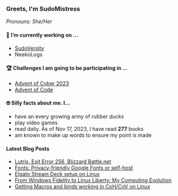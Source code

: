 ### Greets, I'm SudoMistress

_Pronouns: She/Her_

#### 🔭 I’m currently working on ...

- [SudoVersity](https://www.sudoversity.fyi)
- NeekoLogs

#### 🏆 Challenges I am going to be participating in ...

- [Advent of Cyber 2023](https://tryhackme.com/room/adventofcyber2023)
- [Advent of Code](https://adventofcode.com)

#### 🤓 Silly facts about me. I...

- have an every growing army of rubber ducks
- play video games
- read daily. As of Nov 17, 2023, I have read **277** books
- am known to make up words to ensure my point is made

#### Latest Blog Posts

<!-- BLOG-POST-LIST:START -->
- [Lutris, Exit Error 256, Blizzard Battle.net](https://www.sudoversity.fyi/posts/lutris-error-256-battlenet/)
- [Fonts: Privacy-friendly Google Fonts or self-host](https://www.sudoversity.fyi/posts/fonts-privacy-google-fonts/)
- [Elgato Stream Deck setup on Linux](https://www.sudoversity.fyi/posts/elgato-stream-deck-linux/)
- [From Windows Fidelity to Linux Liberty: My Computing Evolution](https://www.sudoversity.fyi/posts/windows-fidelity-linux-liberty/)
- [Getting Macros and binds working in CoH/CoV on Linux](https://www.sudoversity.fyi/posts/cmacros-binds-working-coh-cov-linux/)
<!-- BLOG-POST-LIST:END -->
